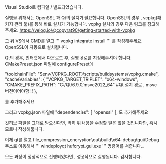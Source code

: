 Visual Studio로 컴파일 / 빌드되었습니다.

실행을 위해서는 OpenSSL 과 Qt의 설치가 필요합니다.
OpenSSL의 경우 , vcpkg(패키지 관리 툴)를 통해 바로 설치가 가능합니다.
vcpkg 설치의 경우 다음 링크를 참고해주세요.
https://velog.io/@copyrat90/getting-started-with-vcpkg

그 뒤 VS에서 CMD를 열고
'''
vcpkg integrate install
'''
를 작성해주세요. OpenSSL이 자동으로 설치됩니다.

Qt의 경우, 인터넷에서 다운로드 후, 실행 경로를 지정해주셔야 합니다.
CMakePreset.json 파일에 configurePreset에 

"toolchainFile": "$env{VCPKG_ROOT}/scripts/buildsystems/vcpkg.cmake",
"cacheVariables": {
  "VCPKG_TARGET_TRIPLET": "x64-windows",
  "CMAKE_PREFIX_PATH": "C:/Qt/6.9.0/msvc2022_64" #Qt 설치 경로 , msvc 버전이어야함 !!
},

를 추가해주세요

그리고 vcpkg.json 파일에 
"dependencies": [
  "openssl"
],
도 추가해주세요

깃허브 파일을 그대로 받으신다면, 딱히 위 내용을 수정할 일은 없을 것입니다만, 혹시 모르니 작성해둡니다.

이제 qt를 열고 file_compression_encryption\out\build\x64-debug\gui\Debug 주소로 이동해서
'''
windeployqt hufcrypt_gui.exe 
'''
명령어를 쳐줍니다._

모든 과정이 정상적으로 진행되었다면 , 성공적으로 실행됩니다.
감사합니다.
